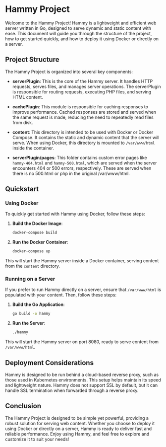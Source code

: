 # Hammy Project

Welcome to the Hammy Project! Hammy is a lightweight and efficient web server written in Go, designed to serve dynamic and static content with ease. This document will guide you through the structure of the project, how to get started quickly, and how to deploy it using Docker or directly on a server.

## Project Structure

The Hammy Project is organized into several key components:

- **serverPlugin**: This is the core of the Hammy server. It handles HTTP requests, serves files, and manages server operations. The serverPlugin is responsible for routing requests, executing PHP files, and serving HTML content.

- **cachePlugin**: This module is responsible for caching responses to improve performance. Cached responses are stored and served when the same request is made, reducing the need to repeatedly read files from disk.

- **content**: This directory is intended to be used with Docker or Docker Compose. It contains the static and dynamic content that the server will serve. When using Docker, this directory is mounted to `/var/www/html` inside the container.

- **serverPlugin/pages**: This folder contains custom error pages like `hammy-404.html` and `hammy-500.html`, which are served when the server encounters 404 or 500 errors, respectively. These are served when there is no 500.html or php in the original /var/www/html.

## Quickstart

### Using Docker

To quickly get started with Hammy using Docker, follow these steps:

1. **Build the Docker Image**:

   ```bash
   docker-compose build
   ```

2. **Run the Docker Container**:
   ```bash
   docker-compose up
   ```

This will start the Hammy server inside a Docker container, serving content from the `content` directory.

### Running on a Server

If you prefer to run Hammy directly on a server, ensure that `/var/www/html` is populated with your content. Then, follow these steps:

1. **Build the Go Application**:

   ```bash
   go build -o hammy
   ```

2. **Run the Server**:
   ```bash
   ./hammy
   ```

This will start the Hammy server on port 8080, ready to serve content from `/var/www/html`.

## Deployment Considerations

Hammy is designed to be run behind a cloud-based reverse proxy, such as those used in Kubernetes environments. This setup helps maintain its speed and lightweight nature. Hammy does not support SSL by default, but it can handle SSL termination when forwarded through a reverse proxy.

## Conclusion

The Hammy Project is designed to be simple yet powerful, providing a robust solution for serving web content. Whether you choose to deploy it using Docker or directly on a server, Hammy is ready to deliver fast and reliable performance. Enjoy using Hammy, and feel free to explore and customize it to suit your needs!
